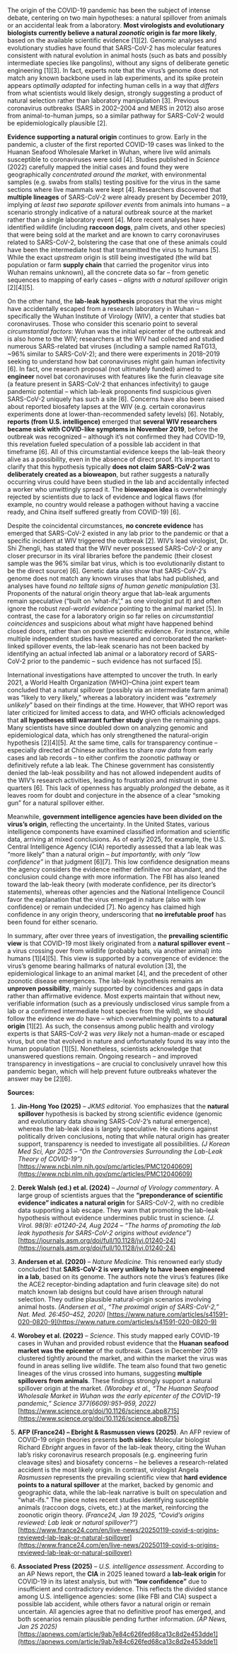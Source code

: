 The origin of the COVID-19 pandemic has been the subject of intense debate, centering on two main hypotheses: a natural spillover from animals or an accidental leak from a laboratory. **Most virologists and evolutionary biologists currently believe a natural *zoonotic* origin is far more likely**, based on the available scientific evidence [1][2]. Genomic analyses and evolutionary studies have found that SARS-CoV-2 has molecular features consistent with natural evolution in animal hosts (such as bats and possibly intermediate species like pangolins), without any signs of deliberate genetic engineering [1][3]. In fact, experts note that the virus’s genome does not match any known backbone used in lab experiments, and its spike protein appears *optimally adapted* for infecting human cells in a way that *differs* from what scientists would likely design, strongly suggesting a product of natural selection rather than laboratory manipulation [3]. Previous coronavirus outbreaks (SARS in 2002–2004 and MERS in 2012) also arose from animal-to-human jumps, so a similar pathway for SARS-CoV-2 would be epidemiologically plausible [2]. 

**Evidence supporting a natural origin** continues to grow. Early in the pandemic, a cluster of the first reported COVID-19 cases was linked to the Huanan Seafood Wholesale Market in Wuhan, where live wild animals susceptible to coronaviruses were sold [4]. Studies published in *Science* (2022) carefully mapped the initial cases and found they were geographically *concentrated around the market*, with environmental samples (e.g. swabs from stalls) testing positive for the virus in the same sections where live mammals were kept [4]. Researchers discovered that **multiple lineages** of SARS-CoV-2 were already present by December 2019, implying *at least two separate spillover events* from animals into humans – a scenario strongly indicative of a natural outbreak source at the market rather than a single laboratory event [4]. More recent analyses have identified wildlife (including **raccoon dogs**, palm civets, and other species) that were being sold at the market and are known to carry coronaviruses related to SARS-CoV-2, bolstering the case that one of these animals could have been the intermediate host that transmitted the virus to humans [5]. While the exact *upstream* origin is still being investigated (the wild bat population or farm **supply chain** that carried the progenitor virus into Wuhan remains unknown), all the concrete data so far – from genetic sequences to mapping of early cases – *aligns with a natural spillover* origin [2][4][5].

On the other hand, the **lab-leak hypothesis** proposes that the virus might have accidentally escaped from a research laboratory in Wuhan – specifically the Wuhan Institute of Virology (WIV), a center that studies bat coronaviruses. Those who consider this scenario point to several *circumstantial factors*: Wuhan was the initial epicenter of the outbreak and is also home to the WIV; researchers at the WIV had collected and studied numerous SARS-related bat viruses (including a sample named RaTG13, ~96% similar to SARS-CoV-2); and there were experiments in 2018–2019 seeking to understand how bat coronaviruses might gain human infectivity [6]. In fact, one research proposal (not ultimately funded) aimed to **engineer** novel bat coronaviruses with features like the furin cleavage site (a feature present in SARS-CoV-2 that enhances infectivity) to gauge pandemic potential – which lab-leak proponents find suspicious given SARS-CoV-2 uniquely has such a site [6]. Concerns have also been raised about reported biosafety lapses at the WIV (e.g. certain coronavirus experiments done at lower-than-recommended safety levels) [6]. Notably, **reports (from U.S. intelligence)** emerged that **several WIV researchers became sick with COVID-like symptoms in November 2019**, before the outbreak was recognized – although it’s not confirmed they had COVID-19, this revelation fueled speculation of a possible lab accident in that timeframe [6]. All of this circumstantial evidence keeps the lab-leak theory alive as a possibility, even in the absence of direct proof. It’s important to clarify that this hypothesis typically **does not claim SARS-CoV-2 was deliberately created as a bioweapon**, but rather suggests a naturally occurring virus could have been studied in the lab and accidentally infected a worker who unwittingly spread it. The **bioweapon idea** is overwhelmingly rejected by scientists due to lack of evidence and logical flaws (for example, no country would release a pathogen without having a vaccine ready, and China itself suffered greatly from COVID-19) [6]. 

Despite the coincidental circumstances, **no concrete evidence** has emerged that SARS-CoV-2 existed in any lab prior to the pandemic or that a specific incident at WIV triggered the outbreak [2]. WIV’s lead virologist, Dr. Shi Zhengli, has stated that the WIV never possessed SARS-CoV-2 or any closer precursor in its viral libraries before the pandemic (their closest sample was the 96% similar bat virus, which is too evolutionarily distant to be the direct source) [6]. Genetic data also show that SARS-CoV-2’s genome does not match any known viruses that labs had published, and analyses have found *no telltale signs of human genetic manipulation* [3]. Proponents of the natural origin theory argue that lab-leak arguments remain speculative (“built on ‘what-ifs’,” as one virologist put it) and often ignore the robust *real-world evidence* pointing to the animal market [5]. In contrast, the case for a laboratory origin so far relies on *circumstantial coincidences* and suspicions about what *might* have happened behind closed doors, rather than on positive scientific evidence. For instance, while multiple independent studies have measured and corroborated the market-linked spillover events, the lab-leak scenario has not been backed by identifying an actual infected lab animal or a laboratory record of SARS-CoV-2 prior to the pandemic – such evidence has not surfaced [5]. 

International investigations have attempted to uncover the truth. In early 2021, a World Health Organization (WHO)–China joint expert team concluded that a natural spillover (possibly via an intermediate farm animal) was “likely to very likely,” whereas a laboratory incident was “*extremely unlikely*” based on their findings at the time. However, that WHO report was later criticized for limited access to data, and WHO officials acknowledged that **all hypotheses still warrant further study** given the remaining gaps. Many scientists have since doubled down on analyzing genomic and epidemiological data, which has only strengthened the natural-origin hypothesis [2][4][5]. At the same time, calls for transparency continue – especially directed at Chinese authorities to share *raw data* from early cases and lab records – to either confirm the zoonotic pathway or definitively refute a lab leak. The Chinese government has consistently denied the lab-leak possibility and has not allowed independent audits of the WIV’s research activities, leading to frustration and mistrust in some quarters [6]. This lack of openness has arguably *prolonged* the debate, as it leaves room for doubt and conjecture in the absence of a clear “smoking gun” for a natural spillover either. 

Meanwhile, **government intelligence agencies have been divided on the virus’s origin**, reflecting the uncertainty. In the United States, various intelligence components have examined classified information and scientific data, arriving at mixed conclusions. As of early 2025, for example, the U.S. Central Intelligence Agency (CIA) reportedly assessed that a lab leak was “more likely” than a natural origin – *but importantly, with only “low confidence”* in that judgment [6][7]. This low confidence designation means the agency considers the evidence neither definitive nor abundant, and the conclusion could change with more information. The FBI has also leaned toward the lab-leak theory (with moderate confidence, per its director’s statements), whereas other agencies and the National Intelligence Council favor the explanation that the virus emerged in nature (also with low confidence) or remain undecided [7]. No agency has claimed high confidence in any origin theory, underscoring that **no irrefutable proof** has been found for either scenario. 

In summary, after over three years of investigation, the **prevailing scientific view** is that COVID-19 most likely originated from a **natural spillover event** – a virus crossing over from wildlife (probably bats, via another animal) into humans [1][4][5]. This view is supported by a convergence of evidence: the virus’s genome bearing hallmarks of natural evolution [3], the epidemiological linkage to an animal market [4], and the precedent of other zoonotic disease emergences. The lab-leak hypothesis remains an **unproven possibility**, mainly supported by coincidences and gaps in data rather than affirmative evidence. Most experts maintain that without new, verifiable information (such as a previously undisclosed virus sample from a lab or a confirmed intermediate host species from the wild), we should follow the evidence we *do* have – which overwhelmingly points to a **natural origin** [1][2]. As such, the consensus among public health and virology experts is that SARS-CoV-2 was *very likely* not a human-made or escaped virus, but one that evolved in nature and unfortunately found its way into the human population [1][5]. Nonetheless, scientists acknowledge that unanswered questions remain. Ongoing research – and improved transparency in investigations – are crucial to conclusively unravel how this pandemic began, which will help prevent future outbreaks whatever the answer may be [2][6]. 

**Sources:**

1. **Jin-Hong Yoo (2025)** – *JKMS editorial*. Yoo emphasizes that the **natural spillover** hypothesis is backed by strong scientific evidence (genomic and evolutionary data showing SARS-CoV-2’s natural emergence), whereas the lab-leak idea is largely speculative. He cautions against politically driven conclusions, noting that while natural origin has greater support, transparency is needed to investigate all possibilities. *(J Korean Med Sci, Apr 2025 – “On the Controversies Surrounding the Lab-Leak Theory of COVID-19”)* [https://www.ncbi.nlm.nih.gov/pmc/articles/PMC12040609](https://www.ncbi.nlm.nih.gov/pmc/articles/PMC12040609)  

2. **Derek Walsh (ed.) et al. (2024)** – *Journal of Virology commentary*. A large group of scientists argues that the **“preponderance of scientific evidence” indicates a natural origin** for SARS-CoV-2, with no credible data supporting a lab escape. They warn that promoting the lab-leak hypothesis without evidence undermines public trust in science. *(J. Virol. 98(9): e01240-24, Aug 2024 – “The harms of promoting the lab leak hypothesis for SARS-CoV-2 origins without evidence”)* [https://journals.asm.org/doi/full/10.1128/jvi.01240-24](https://journals.asm.org/doi/full/10.1128/jvi.01240-24)  

3. **Andersen et al. (2020)** – *Nature Medicine*. This renowned early study concluded that **SARS-CoV-2 is very unlikely to have been engineered in a lab**, based on its genome. The authors note the virus’s features (like the ACE2 receptor-binding adaptation and furin cleavage site) do not match known lab designs but could have arisen through natural selection. They outline plausible natural-origin scenarios involving animal hosts. *(Andersen *et al.*, “The proximal origin of SARS-CoV-2,” *Nat. Med.* 26:450–452, 2020)* [https://www.nature.com/articles/s41591-020-0820-9](https://www.nature.com/articles/s41591-020-0820-9)  

4. **Worobey et al. (2022)** – *Science*. This study mapped early COVID-19 cases in Wuhan and provided robust evidence that the **Huanan seafood market was the epicenter** of the outbreak. Cases in December 2019 clustered tightly around the market, and within the market the virus was found in areas selling live wildlife. The team also found that two genetic lineages of the virus crossed into humans, suggesting **multiple spillovers from animals**. These findings strongly support a natural spillover origin at the market. *(Worobey *et al.*, “The Huanan Seafood Wholesale Market in Wuhan was the early epicenter of the COVID-19 pandemic,” *Science* 377(6609):951–959, 2022)* [https://www.science.org/doi/10.1126/science.abp8715](https://www.science.org/doi/10.1126/science.abp8715)  

5. **AFP (France24) – Ebright & Rasmussen views (2025)**. An AFP review of COVID-19 origin theories presents **both sides**: Molecular biologist Richard *Ebright* argues in favor of the lab-leak theory, citing the Wuhan lab’s risky coronavirus research proposals (e.g. engineering furin cleavage sites) and biosafety concerns – he believes a research-related accident is the most likely origin. In contrast, virologist Angela *Rasmussen* represents the prevailing scientific view that **hard evidence points to a natural spillover** at the market, backed by genomic and geographic data, while the lab-leak narrative is built on speculation and “what-ifs.” The piece notes recent studies identifying susceptible animals (raccoon dogs, civets, etc.) at the market, reinforcing the zoonotic origin theory. *(France24, Jan 19 2025, “Covid’s origins reviewed: Lab leak or natural spillover?”)* [https://www.france24.com/en/live-news/20250119-covid-s-origins-reviewed-lab-leak-or-natural-spillover](https://www.france24.com/en/live-news/20250119-covid-s-origins-reviewed-lab-leak-or-natural-spillover)  

6. **Associated Press (2025)** – *U.S. intelligence assessment*. According to an AP News report, the **CIA** in 2025 leaned toward a **lab-leak origin** for COVID-19 in its latest analysis, but with **“low confidence”** due to insufficient and contradictory evidence. This reflects the divided stance among U.S. intelligence agencies: some (like FBI and CIA) suspect a possible lab accident, while others favor a natural origin or remain uncertain. All agencies agree that no definitive proof has emerged, and both scenarios remain plausible pending further information. *(AP News, Jan 25 2025)* [https://apnews.com/article/9ab7e84c626fed68ca13c8d2e453dde1](https://apnews.com/article/9ab7e84c626fed68ca13c8d2e453dde1)